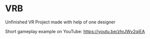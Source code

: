 # VRB
Unfinished VR Project made with help of one designer

Short gameplay example on YouTube: https://youtu.be/zhrJWv2qiEA
